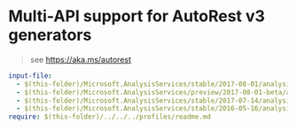 # Multi-API support for AutoRest v3 generators

> see https://aka.ms/autorest

``` yaml $(enable-multi-api)
input-file:
  - $(this-folder)/Microsoft.AnalysisServices/stable/2017-08-01/analysisservices.json
  - $(this-folder)/Microsoft.AnalysisServices/preview/2017-08-01-beta/analysisservices.json
  - $(this-folder)/Microsoft.AnalysisServices/stable/2017-07-14/analysisservices.json
  - $(this-folder)/Microsoft.AnalysisServices/stable/2016-05-16/analysisservices.json
require: $(this-folder)/../../../profiles/readme.md
```
